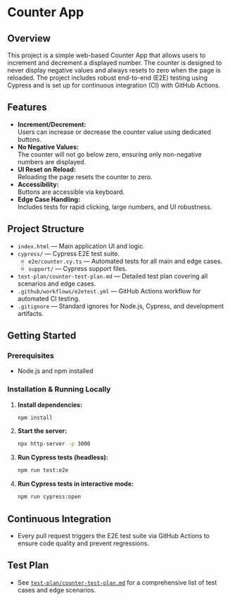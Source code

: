 # Counter App

## Overview

This project is a simple web-based Counter App that allows users to increment and decrement a displayed number. The counter is designed to never display negative values and always resets to zero when the page is reloaded. The project includes robust end-to-end (E2E) testing using Cypress and is set up for continuous integration (CI) with GitHub Actions.

## Features

- **Increment/Decrement:**  
  Users can increase or decrease the counter value using dedicated buttons.
- **No Negative Values:**  
  The counter will not go below zero, ensuring only non-negative numbers are displayed.
- **UI Reset on Reload:**  
  Reloading the page resets the counter to zero.
- **Accessibility:**  
  Buttons are accessible via keyboard.
- **Edge Case Handling:**  
  Includes tests for rapid clicking, large numbers, and UI robustness.

## Project Structure

- `index.html` — Main application UI and logic.
- `cypress/` — Cypress E2E test suite.
  - `e2e/counter.cy.ts` — Automated tests for all main and edge cases.
  - `support/` — Cypress support files.
- `test-plan/counter-test-plan.md` — Detailed test plan covering all scenarios and edge cases.
- `.github/workflows/e2etest.yml` — GitHub Actions workflow for automated CI testing.
- `.gitignore` — Standard ignores for Node.js, Cypress, and development artifacts.

## Getting Started

### Prerequisites

- Node.js and npm installed

### Installation & Running Locally

1. **Install dependencies:**
   ```bash
   npm install
   ```
2. **Start the server:**
   ```bash
   npx http-server -p 3000
   ```
3. **Run Cypress tests (headless):**
   ```bash
   npm run test:e2e
   ```
4. **Run Cypress tests in interactive mode:**
   ```bash
   npm run cypress:open
   ```

## Continuous Integration

- Every pull request triggers the E2E test suite via GitHub Actions to ensure code quality and prevent regressions.

## Test Plan

- See [`test-plan/counter-test-plan.md`](test-plan/counter-test-plan.md) for a comprehensive list of test cases and edge scenarios.
